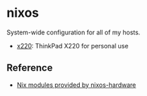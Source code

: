 # nixos

System-wide configuration for all of my hosts.

- [x220](./x220/configuration.nix): ThinkPad X220 for personal use

## Reference

- [Nix modules provided by nixos-hardware](https://github.com/NixOS/nixos-hardware/blob/master/flake.nix)
